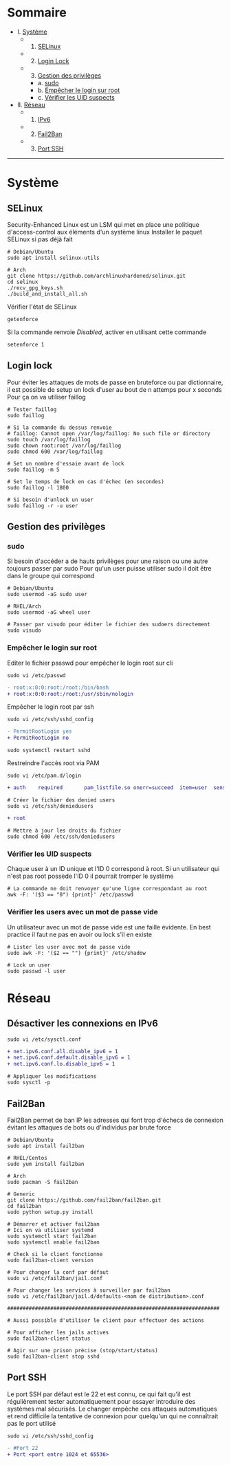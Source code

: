 # Sommaire
- I. [Système](#Système)
	- 1. [SELinux](#selinux)
	- 2. [Login Lock](#login-lock)
	- 3. [Gestion des privilèges](#gestion-des-privileges)
		- a. [sudo](#sudo)
		- b. [Empêcher le login sur root](#empecher-le-login-sur-root)
		- c. [Vérifier les UID suspects](#verifier-les-uid-suspects)
- II. [Réseau](#reseau)
	- 1. [IPv6](#desactiver-les-connexions-en-ipv6)
	- 2. [Fail2Ban](#fail2ban)
	- 3. [Port SSH](#port-ssh)

---

# Système
## SELinux
Security-Enhanced Linux est un LSM qui met en place une politique d'access-control aux éléments d'un système linux
Installer le paquet SELinux si pas déjà fait
```SHELL
# Debian/Ubuntu
sudo apt install selinux-utils

# Arch
git clone https://github.com/archlinuxhardened/selinux.git
cd selinux
./recv_gpg_keys.sh
./build_and_install_all.sh
```
Vérifier l'état de SELinux
```SHELL
getenforce
```
Si la commande renvoie *Disabled*, activer en utilisant cette commande
```SHELL
setenforce 1
```
## Login lock
Pour éviter les attaques de mots de passe en bruteforce ou par dictionnaire, il est possible de setup un lock d'user au bout de n attemps pour x seconds
Pour ça on va utiliser faillog
```SHELL
# Tester faillog
sudo faillog

# Si la commande du dessus renvoie 
# faillog: Cannot open /var/log/faillog: No such file or directory
sudo touch /var/log/faillog
sudo chown root:root /var/log/faillog
sudo chmod 600 /var/log/faillog

# Set un nombre d'essaie avant de lock
sudo faillog -m 5

# Set le temps de lock en cas d'échec (en secondes)
sudo faillog -l 1800

# Si besoin d'unlock un user
sudo faillog -r -u user
```
## Gestion des privilèges
### sudo
Si besoin d'accéder a de hauts privilèges pour une raison ou une autre toujours passer par sudo
Pour qu'un user puisse utiliser sudo il doit être dans le groupe qui correspond
```SHELL
# Debian/Ubuntu
sudo usermod -aG sudo user

# RHEL/Arch
sudo usermod -aG wheel user

# Passer par visudo pour éditer le fichier des sudoers directement
sudo visudo
```
### Empêcher le login sur root
Editer le fichier passwd pour empêcher le login root sur cli
```SHELL
sudo vi /etc/passwd
```
```DIFF
- root:x:0:0:root:/root:/bin/bash
+ root:x:0:0:root:/root:/usr/sbin/nologin
  ```
Empêcher le login root par ssh
```SHELL
sudo vi /etc/ssh/sshd_config
```
```DIFF
- PermitRootLogin yes
+ PermitRootLogin no
  ```
```SHELL
sudo systemctl restart sshd
```
Restreindre l'accès root via PAM
```SHELL
sudo vi /etc/pam.d/login
```

```DIFF
+ auth    required       pam_listfile.so onerr=succeed  item=user  sense=deny  file=/etc/ssh/deniedusers
```

```SHELL
# Créer le fichier des denied users
sudo vi /etc/ssh/deniedusers
```

```DIFF
+ root
```

```SHELL
# Mettre à jour les droits du fichier
sudo chmod 600 /etc/ssh/deniedusers
```
### Vérifier les UID suspects
Chaque user à un ID unique et l'ID 0 correspond à root. Si un utilisateur qui n'est pas root possède l'ID 0 il pourrait tromper le système

```SHELL
# La commande ne doit renvoyer qu'une ligne correspondant au root
awk -F: '($3 == "0") {print}' /etc/passwd
```
### Vérifier les users avec un mot de passe vide
Un utilisateur avec un mot de passe vide est une faille évidente. En best practice il faut ne pas en avoir ou lock s'il en existe
```SHELL
# Lister les user avec mot de passe vide
sudo awk -F: '($2 == "") {print}' /etc/shadow

# Lock un user
sudo passwd -l user
  ```
# Réseau
## Désactiver les connexions en IPv6
```SHELL
sudo vi /etc/sysctl.conf
```
```DIFF
+ net.ipv6.conf.all.disable_ipv6 = 1
+ net.ipv6.conf.default.disable_ipv6 = 1
+ net.ipv6.conf.lo.disable_ipv6 = 1
```
```SHELL
# Appliquer les modifications
sudo sysctl -p
```
## Fail2Ban
Fail2Ban permet de ban IP les adresses qui font trop d'échecs de connexion évitant les attaques de bots ou d'individus par brute force
```SHELL
# Debian/Ubuntu
sudo apt install fail2ban

# RHEL/Centos
sudo yum install fail2ban

# Arch
sudo pacman -S fail2ban

# Generic
git clone https://github.com/fail2ban/fail2ban.git
cd fail2ban
sudo python setup.py install
```
```SHELL
# Démarrer et activer fail2ban
# Ici on va utiliser systemd
sudo systemctl start fail2ban
sudo systemctl enable fail2ban

# Check si le client fonctionne
sudo fail2ban-client version
```
```SHELL
# Pour changer la conf par défaut
sudo vi /etc/fail2ban/jail.conf

# Pour changer les services à surveiller par fail2ban
sudo vi /etc/fail2ban/jail.d/defaults-<nom de distribution>.conf

#####################################################################

# Aussi possible d'utiliser le client pour effectuer des actions

# Pour afficher les jails actives
sudo fail2ban-client status

# Agir sur une prison précise (stop/start/status)
sudo fail2ban-client stop sshd
```
## Port SSH
Le port SSH par défaut est le 22 et est connu, ce qui fait qu'il est régulièrement tester automatiquement pour essayer introduire des systèmes mal sécurisés. Le changer empêche ces attaques automatiques et rend difficile la tentative de connexion pour quelqu'un qui ne connaîtrait pas le port utilisé
```SHELL
sudo vi /etc/ssh/sshd_config
  ```
```DIFF
- #Port 22
+ Port <port entre 1024 et 65536>
```
